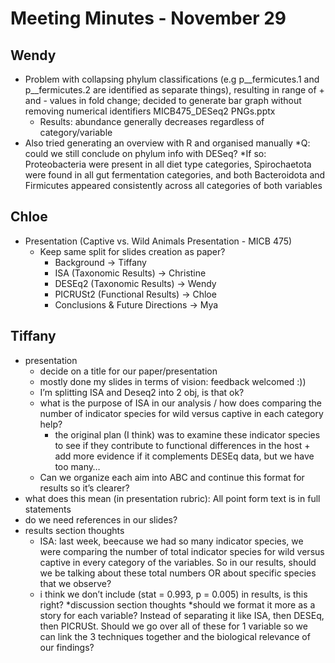 # Meeting Minutes - November 29

## Wendy
* Problem with collapsing phylum classifications (e.g p__fermicutes.1 and p__fermicutes.2 are identified as separate things), resulting in range of + and - values in fold change; decided to generate bar graph without removing numerical identifiers MICB475_DESeq2 PNGs.pptx
  * Results: abundance generally  decreases regardless of category/variable
* Also tried generating an overview with R and organised manually
  *Q: could we still conclude on phylum info with DESeq?
    *If so: Proteobacteria were present in all diet type categories, Spirochaetota were found in all gut fermentation categories, and both Bacteroidota and Firmicutes appeared consistently across all categories of both variables

## Chloe 
* Presentation (Captive vs. Wild Animals Presentation - MICB 475)
	* Keep same split for slides creation as paper? 
		* Background -> Tiffany
		* ISA (Taxonomic Results) -> Christine
		* DESEq2 (Taxonomic Results) -> Wendy
		* PICRUSt2 (Functional Results) -> Chloe
		* Conclusions & Future Directions -> Mya

## Tiffany
* presentation
	* decide on a title for our paper/presentation 
	* mostly done my slides in terms of vision: feedback welcomed :)) 
	* I’m splitting ISA and Deseq2 into 2 obj, is that ok? 
	* what is the purpose of ISA in our analysis / how does comparing the number of indicator species for wild versus captive in each category help?
		* the original plan (I think) was to examine these indicator species to see if they contribute to functional differences in the host + add more evidence if it complements DESEq data, but we have too many… 
	* Can we organize each aim into ABC and continue this format for results so it’s clearer?
* what does this mean (in presentation rubric): All point form text is in full statements
* do we need references in our slides?
* results section thoughts
	* ISA: last week, beecause we had so many indicator species, we were comparing the number of total indicator species for wild versus captive in every category of the variables. So in our results, should we be talking about these total numbers OR about specific species that we observe? 
	* i think we don’t include (stat = 0.993, p = 0.005) in results, is this right?
*discussion section thoughts
	*should we format it more as a story for each variable? Instead of separating it like ISA, then DESEq, then PICRUSt. Should we go over all of these for 1 variable so we can link the 3 techniques together and the biological relevance of our findings?
